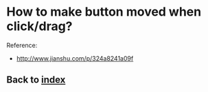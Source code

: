 # How to make button moved when click/drag?

Reference:
- http://www.jianshu.com/p/324a8241a09f

## Back to [index](./index.md)

